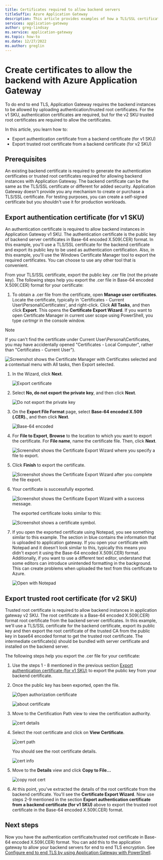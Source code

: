 ```yaml
---
title: Certificates required to allow backend servers
titleSuffix: Azure Application Gateway
description: This article provides examples of how a TLS/SSL certificate can be converted to authentication certificate and trusted root certificate that are required to allow backend instances in Azure Application Gateway
services: application-gateway
author: greg-lindsay
ms.service: application-gateway
ms.topic: how-to
ms.date: 12/27/2022
ms.author: greglin
---
```


# Create certificates to allow the backend with Azure Application Gateway

To do end to end TLS, Application Gateway requires the backend instances to be allowed by uploading authentication/trusted root certificates. For the v1 SKU, authentication certificates are required, but for the v2 SKU trusted root certificates are required to allow the certificates.

In this article, you learn how to:


- Export authentication certificate from a backend certificate (for v1 SKU)
- Export trusted root certificate from a backend certificate (for v2 SKU)

## Prerequisites

An existing backend certificate is required to generate the authentication certificates or trusted root certificates required for allowing backend instances with Application Gateway. The backend certificate can be the same as the TLS/SSL certificate or different for added security. Application Gateway doesn't provide you any mechanism to create or purchase a TLS/SSL certificate. For testing purposes, you can create a self-signed certificate but you shouldn't use it for production workloads. 

## Export authentication certificate (for v1 SKU)

An authentication certificate is required to allow backend instances in Application Gateway v1 SKU. The authentication certificate is the public key of backend server certificates in Base-64 encoded X.509(.CER) format. In this example, you'll use a TLS/SSL certificate for the backend certificate and export its public key to be used as authentication certification. Also, in this example, you'll use the Windows Certificate Manager tool to export the required certificates. You can choose to use any other tool that is convenient.

From your TLS/SSL certificate, export the public key .cer file (not the private key). The following steps help you export the .cer file in Base-64 encoded X.509(.CER) format for your certificate:

1. To obtain a .cer file from the certificate, open **Manage user certificates**. Locate the certificate, typically in 'Certificates - Current User\Personal\Certificates', and right-click. Click **All Tasks**, and then click **Export**. This opens the **Certificate Export Wizard**. If you want to open Certificate Manager in current user scope using PowerShell, you type *certmgr* in the console window.

> [!NOTE]
> If you can't find the certificate under Current User\Personal\Certificates, you may have accidentally opened "Certificates - Local Computer", rather than "Certificates - Current User"). 

   ![Screenshot shows the Certificate Manager with Certificates selected and a contextual menu with All tasks, then Export selected.](./media/certificates-for-backend-authentication/export.png)

1. In the Wizard, click **Next**.

   ![Export certificate](./media/certificates-for-backend-authentication/exportwizard.png)

1. Select **No, do not export the private key**, and then click **Next**.

   ![Do not export the private key](./media/certificates-for-backend-authentication/notprivatekey.png)

1. On the **Export File Format** page, select **Base-64 encoded X.509 (.CER).**, and then click **Next**.

   ![Base-64 encoded](./media/certificates-for-backend-authentication/base64.png)

1. For **File to Export**, **Browse** to the location to which you want to export the certificate. For **File name**, name the certificate file. Then, click **Next**.

   ![Screenshot shows the Certificate Export Wizard where you specify a file to export.](./media/certificates-for-backend-authentication/browse.png)

1. Click **Finish** to export the certificate.

   ![Screenshot shows the Certificate Export Wizard after you complete the file export.](./media/certificates-for-backend-authentication/finish-screen.png)

1. Your certificate is successfully exported.

   ![Screenshot shows the Certificate Export Wizard with a success message.](./media/certificates-for-backend-authentication/success.png)

   The exported certificate looks similar to this:

   ![Screenshot shows a certificate symbol.](./media/certificates-for-backend-authentication/exported.png)

1. If you open the exported certificate using Notepad, you see something similar to this example. The section in blue contains the information that is uploaded to application gateway. If you open your certificate with Notepad and it doesn't look similar to this, typically this means you didn't export it using the Base-64 encoded X.509(.CER) format. Additionally, if you want to use a different text editor, understand that some editors can introduce unintended formatting in the background. This can create problems when uploaded the text from this certificate to Azure.

   ![Open with Notepad](./media/certificates-for-backend-authentication/format.png)

## Export trusted root certificate (for v2 SKU)

Trusted root certificate is required to allow backend instances in application gateway v2 SKU. The root certificate is a Base-64 encoded X.509(.CER) format root certificate from the backend server certificates. In this example, we'll use a TLS/SSL certificate for the backend certificate, export its public key and then export the root certificate of the trusted CA from the public key in base64 encoded format to get the trusted root certificate. The intermediate certificate(s) should be bundled with server certificate and installed on the backend server.

The following steps help you export the .cer file for your certificate:

1. Use the steps 1 - 8 mentioned in the previous section [Export authentication certificate (for v1 SKU)](#export-authentication-certificate-for-v1-sku) to export the public key from your backend certificate.

1. Once the public key has been exported, open the file.

   ![Open authorization certificate](./media/certificates-for-backend-authentication/openAuthcert.png)

   ![about certificate](./media/certificates-for-backend-authentication/general.png)

1. Move to the Certification Path view to view the certification authority.

   ![cert details](./media/certificates-for-backend-authentication/certdetails.png)

1. Select the root certificate and click on **View Certificate**.

   ![cert path](./media/certificates-for-backend-authentication/rootcert.png)

   You should see the root certificate details.

   ![cert info](./media/certificates-for-backend-authentication/rootcertdetails.png)

1. Move to the **Details** view and click **Copy to File...**

   ![copy root cert](./media/certificates-for-backend-authentication/rootcertcopytofile.png)

1. At this point, you've extracted the details of the root certificate from the backend certificate. You'll see the **Certificate Export Wizard**. Now use steps 2-9 mentioned in the section **Export authentication certificate from a backend certificate (for v1 SKU)** above to export the trusted root certificate in the Base-64 encoded X.509(.CER) format.

## Next steps

Now you have the authentication certificate/trusted root certificate in Base-64 encoded X.509(.CER) format. You can add this to the application gateway to allow your backend servers for end to end TLS encryption. See [Configure end to end TLS by using Application Gateway with PowerShell](./application-gateway-end-to-end-ssl-powershell.md).

